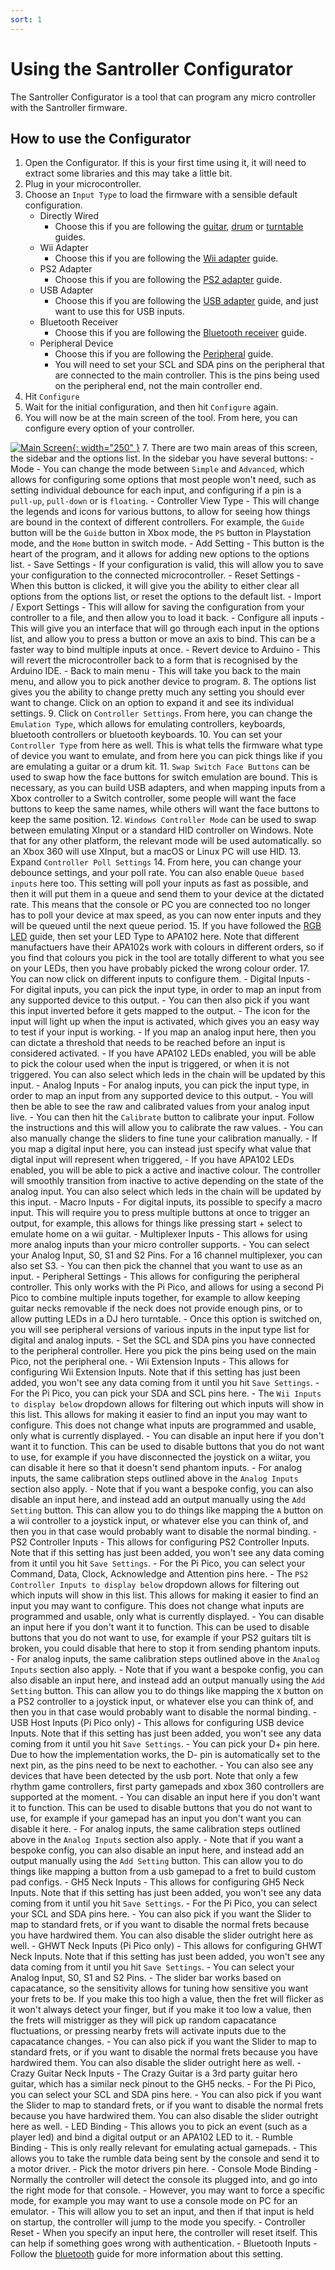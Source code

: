 ```yaml
---
sort: 1
---
```

# Using the Santroller Configurator
The Santroller Configurator is a tool that can program any micro controller with the Santroller firmware.

## How to use the Configurator
1. Open the Configurator. If this is your first time using it, it will need to extract some libraries and this may take a little bit.
2. Plug in your microcontroller.
3. Choose an `Input Type` to load the firmware with a sensible default configuration.
    - Directly Wired
        - Choose this if you are following the [guitar](https://santroller.tangentmc.net/wiring_guides/guitar.html), [drum](https://santroller.tangentmc.net/wiring_guides/drum.html) or [turntable](https://santroller.tangentmc.net/wiring_guides/turntable.html) guides.
    - Wii Adapter
        - Choose this if you are following the [Wii adapter](https://santroller.tangentmc.net/wiring_guides/wii.html) guide.
    - PS2 Adapter
        - Choose this if you are following the [PS2 adapter](https://santroller.tangentmc.net/wiring_guides/ps2.html) guide.
    - USB Adapter
        - Choose this if you are following the [USB adapter](https://santroller.tangentmc.net/wiring_guides/usb.html) guide, and just want to use this for USB inputs.
    - Bluetooth Receiver
        - Choose this if you are following the [Bluetooth receiver](https://santroller.tangentmc.net/tool/bluetooth.html) guide.
    - Peripheral Device
        - Choose this if you are following the [Peripheral](https://santroller.tangentmc.net/tool/peripheral.html) guide.
        - You will need to set your SCL and SDA pins on the peripheral that are connected to the main controller. This is the pins being used on the peripheral end, not the main controller end.
4. Hit `Configure`
5. Wait for the initial configuration, and then hit `Configure` again.
6. You will now be at the main screen of the tool. From here, you can configure every option of your controller.

  [![Main Screen](../assets/images/screenshots/main.png){: width="250" }](../assets/images/screenshots/main.png)
7. There are two main areas of this screen, the sidebar and the options list. In the sidebar you have several buttons:
    - Mode
        - You can change the mode between `Simple` and `Advanced`, which allows for configuring some options that most people won't need, such as setting individual debounce for each input, and configuring if a pin is a `pull-up`, `pull-down` or is `floating`.
    - Controller View Type
        - This will change the legends and icons for various buttons, to allow for seeing how things are bound in the context of different controllers. For example, the `Guide` button will be the `Guide` button in Xbox mode, the `PS` button in Playstation mode, and the `Home` button in switch mode.
    - Add Setting
        - This button is the heart of the program, and it allows for adding new options to the options list.
    - Save Settings
        - If your configuration is valid, this will allow you to save your configuration to the connected microcontroller.
    - Reset Settings
        - When this button is clicked, it will give you the ability to either clear all options from the options list, or reset the options to the default list.
    - Import / Export Settings
        - This will allow for saving the configuration from your controller to a file, and then allow you to load it back.
    - Configure all inputs
        - This will give you an interface that will go through each input in the options list, and allow you to press a button or move an axis to bind. This can be a faster way to bind multiple inputs at once.
    - Revert device to Arduino
        - This will revert the microcontroller back to a form that is recognised by the Arduino IDE.
    - Back to main menu
        - This will take you back to the main menu, and allow you to pick another device to program.
8. The options list gives you the ability to change pretty much any setting you should ever want to change. Click on an option to expand it and see its individual settings.
9. Click on `Controller Settings`. From here, you can change the `Emulation Type`, which allows for emulating controllers, keyboards, bluetooth controllers or bluetooth keyboards.
10. You can set your `Controller Type` from here as well. This is what tells the firmware what type of device you want to emulate, and from here you can pick things like if you are emulating a guitar or a drum kit.
11. `Swap Switch Face Buttons` can be used to swap how the face buttons for switch emulation are bound. This is necessary, as you can build USB adapters, and when mapping inputs from a Xbox controller to a Switch controller, some people will want the face buttons to keep the same names, while others will want the face buttons to keep the same position.
12. `Windows Controller Mode` can be used to swap between emulating XInput or a standard HID controller on Windows. Note that for any other platform, the relevant mode will be used automatically. so an Xbox 360 will use XInput, but a macOS or Linux PC will use HID.
13. Expand `Controller Poll Settings`
14. From here, you can change your debounce settings, and your poll rate. You can also enable `Queue based inputs` here too. This setting will poll your inputs as fast as possible, and then it will put them in a queue and send them to your device at the dictated rate. This means that the console or PC you are connected too no longer has to poll your device at max speed, as you can now enter inputs and they will be queued until the next queue period.
15. If you have followed the [RGB LED](https://santroller.tangentmc.net/wiring_guides/led.html) guide, then set your LED Type to APA102 here. Note that different manufactuers have their APA102s work with colours in different orders, so if you find that colours you pick in the tool are totally different to what you see on your LEDs, then you have probably picked the wrong colour order.
17. You can now click on different inputs to configure them.
    - Digital Inputs
        - For digital inputs, you can pick the input type, in order to map an input from any supported device to this output.
        - You can then also pick if you want this input inverted before it gets mapped to the output.
        - The icon for the input will light up when the input is activated, which gives you an easy way to test if your input is working.
        - If you map an analog input here, then you can dictate a threshold that needs to be reached before an input is considered activated.
        - If you have APA102 LEDs enabled, you will be able to pick the colour used when the input is triggered, or when it is not triggered. You can also select which leds in the chain will be updated by this input.
    - Analog Inputs
        - For analog inputs, you can pick the input type, in order to map an input from any supported device to this output.
        - You will then be able to see the raw and calibrated values from your analog input live.
        - You can then hit the `Calibrate` button to calibrate your input. Follow the instructions and this will allow you to calibrate the raw values.
        - You can also manually change the sliders to fine tune your calibration manually.
        - If you map a digital input here, you can instead just specify what value that digtal input will represent when triggered,
        - If you have APA102 LEDs enabled, you will be able to pick a active and inactive colour. The controller will smoothly transition from inactive to active depending on the state of the analog input. You can also select which leds in the chain will be updated by this input.
    - Macro Inputs
        - For digital inputs, its possible to specify a macro input. This will require you to press multiple buttons at once to trigger an output, for example, this allows for things like pressing start + select to emulate home on a wii guitar.
    - Multiplexer Inputs
        - This allows for using more analog inputs than your micro controller supports.
        - You can select your Analog Input, S0, S1 and S2 Pins. For a 16 channel multiplexer, you can also set S3.
        - You can then pick the channel that you want to use as an input.
    - Peripheral Settings
        - This allows for configuring the peripheral controller. This only works with the Pi Pico, and allows for using a second Pi Pico to combine multiple inputs together, for example to allow keeping guitar necks removable if the neck does not provide enough pins, or to allow putting LEDs in a DJ hero turntable.
        - Once this option is switched on, you will see peripheral versions of various inputs in the input type list for digital and analog inputs.
        - Set the SCL and SDA pins you have connected to the peripheral controller. Here you pick the pins being used on the main Pico, not the peripheral one.
    - Wii Extension Inputs
        - This allows for configuring Wii Extension Inputs. Note that if this setting has just been added, you won't see any data coming from it until you hit `Save Settings`.
        - For the Pi Pico, you can pick your SDA and SCL pins here.
        - The `Wii Inputs to display below` dropdown allows for filtering out which inputs will show in this list. This allows for making it easier to find an input you may want to configure. This does not change what inputs are programmed and usable, only what is currently displayed.
        - You can disable an input here if you don't want it to function. This can be used to disable buttons that you do not want to use, for example if you have disconnected the joystick on a wiitar, you can disable it here so that it doesn't send phantom inputs.
        - For analog inputs, the same calibration steps outlined above in the `Analog Inputs` section also apply.
        - Note that if you want a bespoke config, you can also disable an input here, and instead add an output manually using the `Add Setting` button. This can allow you to do things like mapping the `A` button on a wii controller to a joystick input, or whatever else you can think of, and then you in that case would probably want to disable the normal binding.
    - PS2 Controller Inputs
        - This allows for configuring PS2 Controller Inputs. Note that if this setting has just been added, you won't see any data coming from it until you hit `Save Settings`.
        - For the Pi Pico, you can select your Command, Data, Clock, Acknowledge and Attention pins here.
        - The `PS2 Controller Inputs to display below` dropdown allows for filtering out which inputs will show in this list. This allows for making it easier to find an input you may want to configure. This does not change what inputs are programmed and usable, only what is currently displayed.
        - You can disable an input here if you don't want it to function. This can be used to disable buttons that you do not want to use, for example if your PS2 guitars tilt is broken, you could disable that here to stop it from sending phantom inputs.
        - For analog inputs, the same calibration steps outlined above in the `Analog Inputs` section also apply.
        - Note that if you want a bespoke config, you can also disable an input here, and instead add an output manually using the `Add Setting` button. This can allow you to do things like mapping the `X` button on a PS2 controller to a joystick input, or whatever else you can think of, and then you in that case would probably want to disable the normal binding.
    - USB Host Inputs (Pi Pico only)
        - This allows for configuring USB device Inputs. Note that if this setting has just been added, you won't see any data coming from it until you hit `Save Settings`.
        - You can pick your D+ pin here. Due to how the implementation works, the D- pin is automatically set to the next pin, as the pins need to be next to eachother.
        - You can also see any devices that have been detected by the usb port. Note that only a few rhythm game controllers, first party gamepads and xbox 360 controllers are supported at the moment.
        - You can disable an input here if you don't want it to function. This can be used to disable buttons that you do not want to use, for example if your gamepad has an input you don't want you can disable it here.
        - For analog inputs, the same calibration steps outlined above in the `Analog Inputs` section also apply.
        - Note that if you want a bespoke config, you can also disable an input here, and instead add an output manually using the `Add Setting` button. This can allow you to do things like mapping a button from a usb gamepad to a fret to build custom pad configs.
    - GH5 Neck Inputs
        - This allows for configuring GH5 Neck Inputs. Note that if this setting has just been added, you won't see any data coming from it until you hit `Save Settings`.
        - For the Pi Pico, you can select your SCL and SDA pins here.
        - You can also pick if you want the Slider to map to standard frets, or if you want to disable the normal frets because you have hardwired them. You can also disable the slider outright here as well.
    - GHWT Neck Inputs (Pi Pico only)
        - This allows for configuring GHWT Neck Inputs. Note that if this setting has just been added, you won't see any data coming from it until you hit `Save Settings`.
        - You can select your Analog Input, S0, S1 and S2 Pins.
        - The slider bar works based on capacatance, so the sensitivity allows for tuning how sensitive you want your frets to be. If you make this too high a value, then the fret will flicker as it won't always detect your finger, but if you make it too low a value, then the frets will mistrigger as they will pick up random capacatance fluctuations, or pressing nearby frets will activate inputs due to the capacatance changes.
        - You can also pick if you want the Slider to map to standard frets, or if you want to disable the normal frets because you have hardwired them. You can also disable the slider outright here as well.
    - Crazy Guitar Neck Inputs
        - The Crazy Guitar is a 3rd party guitar hero guitar, which has a similar neck pinout to the GH5 necks.
        - For the Pi Pico, you can select your SCL and SDA pins here.
        - You can also pick if you want the Slider to map to standard frets, or if you want to disable the normal frets because you have hardwired them. You can also disable the slider outright here as well.
    - LED Binding
        - This allows you to pick an event (such as a player led) and bind a digital output or an APA102 LED to it.
    - Rumble Binding
        - This is only really relevant for emulating actual gamepads.
        - This allows you to take the rumble data being sent by the console and send it to a motor driver.
        - Pick the motor drivers pin here.
    - Console Mode Binding
        - Normally the controller will detect the console its plugged into, and go into the right mode for that console.
        - However, you may want to force a specific mode, for example you may want to use a console mode on PC for an emulator.
        - This will allow you to set an input, and then if that input is held on startup, the controller will jump to the mode you specify.
    - Controller Reset
        - When you specify an input here, the controller will reset itself. This can help if something goes wrong with authentication.
    - Bluetooth Inputs
        - Follow the [bluetooth](https://santroller.tangentmc.net/tool/bluetooth.html) guide for more information about this setting.
